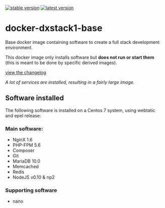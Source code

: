 [![stable version](https://img.shields.io/badge/stable_release-v1.0-green.svg)](/24HOURSMEDIA/docker-dxstack1-base/tree/v1.0)
[![latest version](https://img.shields.io/badge/latest_version-v1.5--dev-orange.svg)](/24HOURSMEDIA/docker-dxstack1-base)

# docker-dxstack1-base



Base docker image containing software to create a full stack development environment.

This docker image only installs software but **does not run or start them** (this is meant to be done by specific derived images).

[view the changelog](doc/changelog.md)

*A lot of services are installed, resulting in a fairly large image.*



## Software installed

The following software is installed on a Centos 7 system, using webtatic and epel release:

### Main software:

* NginX 1.6
* PHP-FPM 5.6
* Composer
* Git
* MariaDB 10.0
* Memcached
* Redis
* NodeJS v0.10 & np2

### Supporting software

* nano

